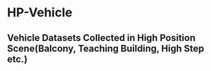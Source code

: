 # HP-Vehicle
## Vehicle Datasets Collected in High Position Scene(Balcony, Teaching Building, High Step etc.)